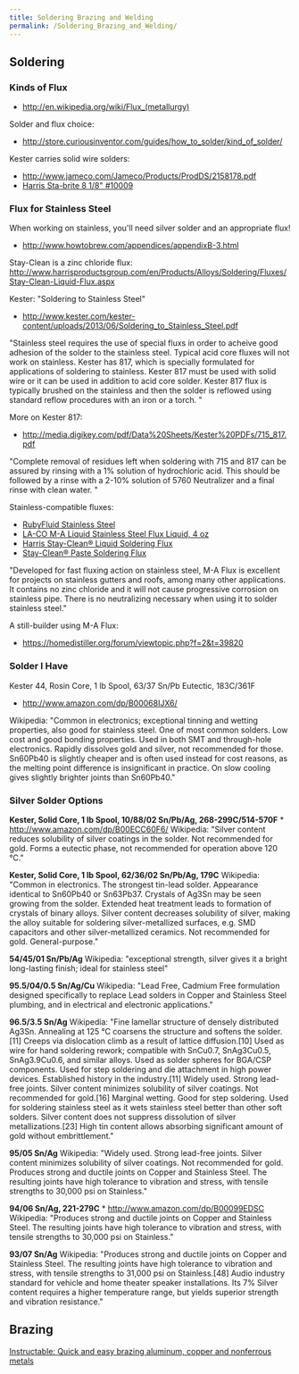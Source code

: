 ```yaml
---
title: Soldering Brazing and Welding
permalink: /Soldering_Brazing_and_Welding/
---
```


Soldering
---------

### Kinds of Flux

-   <http://en.wikipedia.org/wiki/Flux_(metallurgy)>

Solder and flux choice:

-   <http://store.curiousinventor.com/guides/how_to_solder/kind_of_solder/>

Kester carries solid wire solders:

-   <http://www.jameco.com/Jameco/Products/ProdDS/2158178.pdf>
-   [Harris Sta-brite 8 1/8" \#10009](http://www.amazon.com/dp/B001HWDPS4/)

### Flux for Stainless Steel

When working on stainless, you'll need silver solder and an appropriate flux!

-   <http://www.howtobrew.com/appendices/appendixB-3.html>

Stay-Clean is a zinc chloride flux:
<http://www.harrisproductsgroup.com/en/Products/Alloys/Soldering/Fluxes/Stay-Clean-Liquid-Flux.aspx>

Kester: "Soldering to Stainless Steel"

-   <http://www.kester.com/kester-content/uploads/2013/06/Soldering_to_Stainless_Steel.pdf>

"Stainless steel requires the use of special fluxs in order to acheive good adhesion of the solder to the stainless steel. Typical acid core fluxes will not work on stainless. Kester has 817, which is specially formulated for applications of soldering to stainless. Kester 817 must be used with solid wire or it can be used in addition to acid core solder. Kester 817 flux is typically brushed on the stainless and then the solder is reflowed using standard reflow procedures with an iron or a torch. "

More on Kester 817:

-   <http://media.digikey.com/pdf/Data%20Sheets/Kester%20PDFs/715_817.pdf>

"Complete removal of residues left when soldering with 715 and 817 can be assured by rinsing with a 1% solution of hydrochloric acid. This should be followed by a rinse with a 2-10% solution of 5760 Neutralizer and a final rinse with clean water. "

Stainless-compatible fluxes:

-   [RubyFluid Stainless Steel](http://www.amazon.com/RubyFluid-Stainless-Steel/dp/B007BGYQEC/)
-   [LA-CO M-A Liquid Stainless Steel Flux Liquid, 4 oz](http://www.amazon.com/dp/B001HWE9A2/)
-   [Harris Stay-Clean® Liquid Soldering Flux](http://www.amazon.com/Stay-Clean%C2%AE-Liquid-Soldering-Flux-sta-clean/dp/B001HW8E1M/)
-   [Stay-Clean® Paste Soldering Flux](http://www.amazon.com/dp/B001HWC4KE/)

"Developed for fast fluxing action on stainless steel, M-A Flux is excellent for projects on stainless gutters and roofs, among many other applications. It contains no zinc chloride and it will not cause progressive corrosion on stainless pipe. There is no neutralizing necessary when using it to solder stainless steel."

A still-builder using M-A Flux:

-   <https://homedistiller.org/forum/viewtopic.php?f=2&t=39820>

### Solder I Have

Kester 44, Rosin Core, 1 lb Spool, 63/37 Sn/Pb Eutectic, 183C/361F

-   <http://www.amazon.com/dp/B00068IJX6/>

Wikipedia: "Common in electronics; exceptional tinning and wetting properties, also good for stainless steel. One of most common solders. Low cost and good bonding properties. Used in both SMT and through-hole electronics. Rapidly dissolves gold and silver, not recommended for those. Sn60Pb40 is slightly cheaper and is often used instead for cost reasons, as the melting point difference is insignificant in practice. On slow cooling gives slightly brighter joints than Sn60Pb40."

### Silver Solder Options

**Kester, Solid Core, 1 lb Spool, 10/88/02 Sn/Pb/Ag, 268-299C/514-570F**
\* <http://www.amazon.com/dp/B00ECC60F6/> Wikipedia: "Silver content reduces solubility of silver coatings in the solder. Not recommended for gold. Forms a eutectic phase, not recommended for operation above 120 °C."

**Kester, Solid Core, 1 lb Spool, 62/36/02 Sn/Pb/Ag, 179C**
Wikipedia: "Common in electronics. The strongest tin-lead solder. Appearance identical to Sn60Pb40 or Sn63Pb37. Crystals of Ag3Sn may be seen growing from the solder. Extended heat treatment leads to formation of crystals of binary alloys. Silver content decreases solubility of silver, making the alloy suitable for soldering silver-metallized surfaces, e.g. SMD capacitors and other silver-metallized ceramics. Not recommended for gold. General-purpose."

**54/45/01 Sn/Pb/Ag**
Wikipedia: "exceptional strength, silver gives it a bright long-lasting finish; ideal for stainless steel"

**95.5/04/0.5 Sn/Ag/Cu**
Wikipedia: "Lead Free, Cadmium Free formulation designed specifically to replace Lead solders in Copper and Stainless Steel plumbing, and in electrical and electronic applications."

**96.5/3.5 Sn/Ag**
Wikipedia: "Fine lamellar structure of densely distributed Ag3Sn. Annealing at 125 °C coarsens the structure and softens the solder.\[11\] Creeps via dislocation climb as a result of lattice diffusion.\[10\] Used as wire for hand soldering rework; compatible with SnCu0.7, SnAg3Cu0.5, SnAg3.9Cu0.6, and similar alloys. Used as solder spheres for BGA/CSP components. Used for step soldering and die attachment in high power devices. Established history in the industry.\[11\] Widely used. Strong lead-free joints. Silver content minimizes solubility of silver coatings. Not recommended for gold.\[16\] Marginal wetting. Good for step soldering. Used for soldering stainless steel as it wets stainless steel better than other soft solders. Silver content does not suppress dissolution of silver metallizations.\[23\] High tin content allows absorbing significant amount of gold without embrittlement."

**95/05 Sn/Ag**
Wikipedia: "Widely used. Strong lead-free joints. Silver content minimizes solubility of silver coatings. Not recommended for gold. Produces strong and ductile joints on Copper and Stainless Steel. The resulting joints have high tolerance to vibration and stress, with tensile strengths to 30,000 psi on Stainless."

**94/06 Sn/Ag, 221-279C**
\* <http://www.amazon.com/dp/B00099EDSC> Wikipedia: "Produces strong and ductile joints on Copper and Stainless Steel. The resulting joints have high tolerance to vibration and stress, with tensile strengths to 30,000 psi on Stainless."

**93/07 Sn/Ag**
Wikipedia: "Produces strong and ductile joints on Copper and Stainless Steel. The resulting joints have high tolerance to vibration and stress, with tensile strengths to 31,000 psi on Stainless.\[48\] Audio industry standard for vehicle and home theater speaker installations. Its 7% Silver content requires a higher temperature range, but yields superior strength and vibration resistance."

Brazing
-------

[Instructable: Quick and easy brazing aluminum, copper and nonferrous metals](http://www.instructables.com/id/Quick-and-easy-brazing-aluminum-copper-and-nonfer/)
